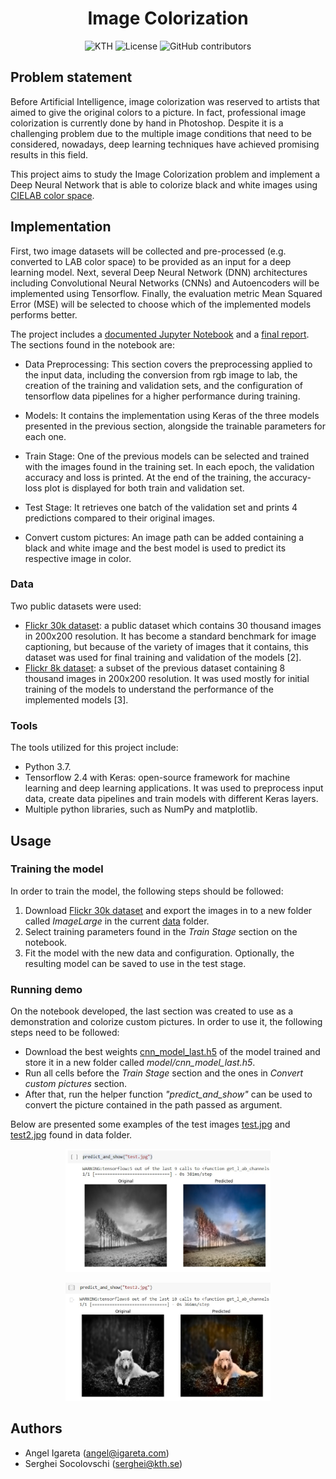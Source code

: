 <h1 align="center">Image Colorization</h1>
<p align="center">
  <img alt="KTH" src="https://img.shields.io/badge/EIT%20Digital-KTH-%231954a6?style=flat-square" />  
  <img alt="License" src="https://img.shields.io/github/license/angeligareta/image-colorization?style=flat-square" />
  <img alt="GitHub contributors" src="https://img.shields.io/github/contributors/angeligareta/image-colorization?style=flat-square" />
</p>

## Problem statement

Before Artificial Intelligence, image colorization was reserved to artists that aimed to give the original colors to a picture. In fact, professional image colorization is currently done by hand in Photoshop. Despite it is a challenging problem due to the multiple image conditions that need to be considered, nowadays, deep learning techniques have achieved promising results in this field.

This project aims to study the Image Colorization problem and implement a Deep Neural Network that is able to colorize black and white images using [CIELAB color space](https://en.wikipedia.org/wiki/CIELAB_color_space).

## Implementation

First, two image datasets will be collected and pre-processed (e.g. converted to LAB color space) to be provided as an input for a deep learning model. Next, several Deep Neural Network (DNN) architectures including Convolutional Neural Networks (CNNs) and Autoencoders will be implemented using Tensorflow. Finally, the evaluation metric Mean Squared Error (MSE) will be selected to choose which of the implemented models performs better.

The project includes a [documented Jupyter Notebook](notebooks/image_colorization.ipynb) and a [final report](docs/report.pdf). The sections found in the notebook are:

- Data Preprocessing: This section covers the preprocessing applied to the input data, including
the conversion from rgb image to lab, the creation of the training and validation sets, and the
configuration of tensorflow data pipelines for a higher performance during training.

- Models: It contains the implementation using Keras of the three models presented in the previous
section, alongside the trainable parameters for each one.

- Train Stage: One of the previous models can be selected and trained with the images found in
the training set. In each epoch, the validation accuracy and loss is printed. At the end of the
training, the accuracy-loss plot is displayed for both train and validation set.

- Test Stage: It retrieves one batch of the validation set and prints 4 predictions compared to
their original images.

- Convert custom pictures: An image path can be added containing a black and white image and
the best model is used to predict its respective image in color.

### Data

Two public datasets were used:

- [Flickr 30k dataset](https://www.kaggle.com/adityajn105/flickr30k): a public dataset which contains 30 thousand images in 200x200 resolution. It has become a standard benchmark for image captioning, but because of the variety of images that it contains, this dataset was used for final training and validation of the models [2].
- [Flickr 8k dataset](https://www.kaggle.com/kunalgupta2616/flickr-8k-images-with-captions): a subset of the previous dataset containing 8 thousand images in 200x200 resolution. It was used mostly for initial training of the models to understand the performance of the implemented models [3].

### Tools

The tools utilized for this project include:

- Python 3.7.
- Tensorflow 2.4 with Keras: open-source framework for machine learning and deep learning applications. It was used to preprocess input data, create data pipelines and train models with different Keras layers.
- Multiple python libraries, such as NumPy and matplotlib.

## Usage

### Training the model

In order to train the model, the following steps should be followed:

1. Download [Flickr 30k dataset](https://www.kaggle.com/adityajn105/flickr30k) and export the images in to a new folder called _ImageLarge_ in the current [data](data) folder.
2. Select training parameters found in the _Train Stage_ section on the notebook.
3. Fit the model with the new data and configuration. Optionally, the resulting model can be saved to use in the test stage.

### Running demo

On the notebook developed, the last section was created to use as a demonstration and colorize custom pictures. In order to use it, the following steps need to be followed:

- Download the best weights [cnn_model_last.h5](https://drive.google.com/uc?export=download&id=1KI9fCihX3c2DpU_s6XCJGCngpxZeEcOM) of the model trained and store it in a new folder called _model/cnn_model_last.h5_.
- Run all cells before the _Train Stage_ section and the ones in _Convert custom pictures_ section.
- After that, run the helper function _"predict_and_show"_ can be used to convert the picture contained in the path passed as argument.

Below are presented some examples of the test images [test.jpg](data/test.jpg) and [test2.jpg](data/test2.jpg) found in data folder.

<p align="center">
<img alt="example-1" src="docs/example-1.jpg" width="65%" />
</p>

<p align="center">
<img alt="example-2" src="docs/example-2.jpg" width="65%" />
</p>

## Authors

- Angel Igareta ([angel@igareta.com](mailto:angel@igareta.com))
- Serghei Socolovschi ([serghei@kth.se](mailto:serghei@kth.se))
